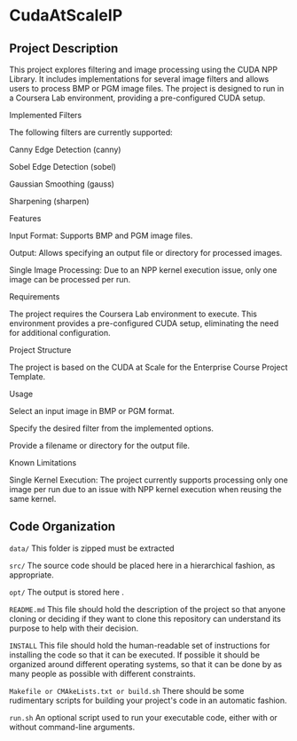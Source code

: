 # CudaAtScaleIP

## Project Description

This project explores filtering and image processing using the CUDA NPP Library. It includes implementations for several image filters and allows users to process BMP or PGM image files. The project is designed to run in a Coursera Lab environment, providing a pre-configured CUDA setup.

Implemented Filters

The following filters are currently supported:

Canny Edge Detection (canny)

Sobel Edge Detection (sobel)

Gaussian Smoothing (gauss)

Sharpening (sharpen)

Features

Input Format: Supports BMP and PGM image files.

Output: Allows specifying an output file or directory for processed images.

Single Image Processing: Due to an NPP kernel execution issue, only one image can be processed per run.

Requirements

The project requires the Coursera Lab environment to execute. This environment provides a pre-configured CUDA setup, eliminating the need for additional configuration.

Project Structure

The project is based on the CUDA at Scale for the Enterprise Course Project Template.

Usage

Select an input image in BMP or PGM format.

Specify the desired filter from the implemented options.

Provide a filename or directory for the output file.

Known Limitations

Single Kernel Execution: The project currently supports processing only one image per run due to an issue with NPP kernel execution when reusing the same kernel.

## Code Organization


```data/```
This folder is zipped must be extracted

```src/```
The source code should be placed here in a hierarchical fashion, as appropriate.

```opt/```
The output is stored here .

```README.md```
This file should hold the description of the project so that anyone cloning or deciding if they want to clone this repository can understand its purpose to help with their decision.

```INSTALL```
This file should hold the human-readable set of instructions for installing the code so that it can be executed. If possible it should be organized around different operating systems, so that it can be done by as many people as possible with different constraints.

```Makefile or CMAkeLists.txt or build.sh```
There should be some rudimentary scripts for building your project's code in an automatic fashion.

```run.sh```
An optional script used to run your executable code, either with or without command-line arguments.
